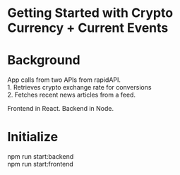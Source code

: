 # Getting Started with Crypto Currency + Current Events

# Background

App calls from two APIs from rapidAPI. <br>
    1. Retrieves crypto exchange rate for conversions <br>
    2. Fetches recent news articles from a feed.  <br>

Frontend in React. Backend in Node. 

# Initialize

npm run start:backend 
<br>
npm run start:frontend

